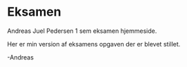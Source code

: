# Eksamen
Andreas Juel Pedersen 1 sem eksamen hjemmeside.

Her er min version af eksamens opgaven der er blevet stillet.

-Andreas

